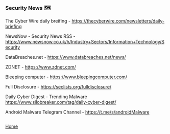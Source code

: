 ### Security News 🗺️ 

The Cyber Wire daily breifing - https://thecyberwire.com/newsletters/daily-briefing

NewsNow - Security News RSS - https://www.newsnow.co.uk/h/Industry+Sectors/Information+Technology/Security

DataBreaches.net - https://www.databreaches.net/news/

ZDNET - https://www.zdnet.com/

Bleeping computer - https://www.bleepingcomputer.com/

Full Disclosure - https://seclists.org/fulldisclosure/

Daily Cyber Digest - Trending Malware https://www.silobreaker.com/tag/daily-cyber-digest/

Android Malware Telegram Channel - https://t.me/s/androidMalware

```

```
[Home](https://github.com/WilliamThomas-sec/Opensource-tools/)
